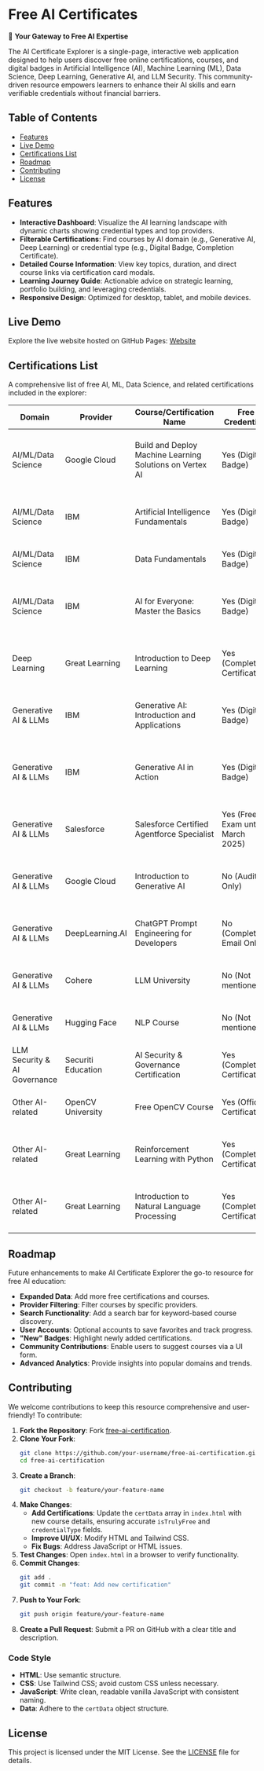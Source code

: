 # Free AI Certificates

🚀 **Your Gateway to Free AI Expertise**

The AI Certificate Explorer is a single-page, interactive web application designed to help users discover free online certifications, courses, and digital badges in Artificial Intelligence (AI), Machine Learning (ML), Data Science, Deep Learning, Generative AI, and LLM Security. This community-driven resource empowers learners to enhance their AI skills and earn verifiable credentials without financial barriers.

## Table of Contents
- [Features](#features)
- [Live Demo](#live-demo)
- [Certifications List](#certifications-list)
- [Roadmap](#roadmap)
- [Contributing](#contributing)
- [License](#license)

## Features
- **Interactive Dashboard**: Visualize the AI learning landscape with dynamic charts showing credential types and top providers.
- **Filterable Certifications**: Find courses by AI domain (e.g., Generative AI, Deep Learning) or credential type (e.g., Digital Badge, Completion Certificate).
- **Detailed Course Information**: View key topics, duration, and direct course links via certification card modals.
- **Learning Journey Guide**: Actionable advice on strategic learning, portfolio building, and leveraging credentials.
- **Responsive Design**: Optimized for desktop, tablet, and mobile devices.

## Live Demo
Explore the live website hosted on GitHub Pages:  [Website](https://balavenkatesh3322.github.io/free-ai-certification/)

## Certifications List
A comprehensive list of free AI, ML, Data Science, and related certifications included in the explorer:

| **Domain** | **Provider** | **Course/Certification Name** | **Free Credential?** | **Key Topics** | **Duration** | **Link** |
|------------|--------------|-------------------------------|----------------------|----------------|--------------|----------|
| AI/ML/Data Science | Google Cloud | Build and Deploy Machine Learning Solutions on Vertex AI | Yes (Digital Badge) | Vertex AI, AutoML, Custom Training, Model Deployment | 7 hours | [Link](https://www.cloudskillsboost.google/course_templates/684) |
| AI/ML/Data Science | IBM | Artificial Intelligence Fundamentals | Yes (Digital Badge) | AI concepts, ML, Deep Learning, Chatbots, AI Ethics | 10 hours | [Link](https://skillsbuild.org/students/course-catalog/artificial-intelligence) |
| AI/ML/Data Science | IBM | Data Fundamentals | Yes (Digital Badge) | Data analytics, methodologies, tools, Python | 7 hours | [Link](https://skillsbuild.org/students/course-catalog/data-science) |
| AI/ML/Data Science | IBM | AI for Everyone: Master the Basics | Yes (Digital Badge) | AI applications, ML, Deep Learning, Neural Networks, Gen AI | 4 weeks (1-2 hrs/week) | [Link](https://www.edx.org/learn/artificial-intelligence/ibm-ai-for-everyone-master-the-basics) |
| Deep Learning | Great Learning | Introduction to Deep Learning | Yes (Completion Certificate) | Deep Learning, Neural Networks, CNN, RNN, Python | 3.5 hours | [Link](https://www.mygreatlearning.com/academy/learn-for-free/courses/introduction-to-deep-learning) |
| Generative AI & LLMs | IBM | Generative AI: Introduction and Applications | Yes (Digital Badge) | Generative AI, ChatGPT, Prompt Engineering, LLMs | 1-4 weeks | [Link](https://www.edx.org/learn/artificial-intelligence/generative-ai-introduction-and-applications) |
| Generative AI & LLMs | IBM | Generative AI in Action | Yes (Digital Badge) | Gen AI principles, Prompt Engineering, Python libraries | 5+ hours | [Link](https://skillsbuild.org/students/course-catalog/artificial-intelligence) |
| Generative AI & LLMs | Salesforce | Salesforce Certified Agentforce Specialist | Yes (Free Exam until March 2025) | Agentforce, Prompt Engineering, RAG, Fine-tuning | Exam | [Link](https://trailhead.salesforce.com/credentials/agentforcespecialist) |
| Generative AI & LLMs | Google Cloud | Introduction to Generative AI | No (Audit Only) | Generative AI, Application Development, AI, ML Methods | 1-4 weeks | [Link](https://www.coursera.org/learn/introduction-to-generative-ai) |
| Generative AI & LLMs | DeepLearning.AI | ChatGPT Prompt Engineering for Developers | No (Completion Email Only) | Prompt Engineering, LLMs for summarizing, inferring | 1.5 hours | [Link](https://www.deeplearning.ai/short-courses/chatgpt-prompt-engineering-for-developers/) |
| Generative AI & LLMs | Cohere | LLM University | No (Not mentioned) | LLM basics, architecture, fine-tuning, applications | Self-paced | [Link](https://cohere.com/llmu) |
| Generative AI & LLMs | Hugging Face | NLP Course | No (Not mentioned) | NLP basics, LLMs, Transformers, text generation | Self-paced | [Link](https://huggingface.co/course/chapter0/1) |
| LLM Security & AI Governance | Securiti Education | AI Security & Governance Certification | Yes (Completion Certificate) | Gen AI risks, Global AI laws, LLM firewalls | 2-2.5 hours | [Link](https://education.securiti.ai/certifications/ai-governance/) |
| Other AI-related | OpenCV University | Free OpenCV Course | Yes (Official Certification) | Image/Video manipulation, Object/Face detection | 3 hours | [Link](https://opencv.org/university/free-opencv-course/) |
| Other AI-related | Great Learning | Reinforcement Learning with Python | Yes (Completion Certificate) | RL introduction, Q-learning, Python implementation | 8.25 hours | [Link](https://www.mygreatlearning.com/academy/learn-for-free/courses/reinforcement-learning-with-python) |
| Other AI-related | Great Learning | Introduction to Natural Language Processing | Yes (Completion Certificate) | NLP basics, Text Mining, Chatbots, Sentiment Analysis | 4.5 hours | [Link](https://www.mygreatlearning.com/nlp/free-courses) |

## Roadmap
Future enhancements to make AI Certificate Explorer the go-to resource for free AI education:
- **Expanded Data**: Add more free certifications and courses.
- **Provider Filtering**: Filter courses by specific providers.
- **Search Functionality**: Add a search bar for keyword-based course discovery.
- **User Accounts**: Optional accounts to save favorites and track progress.
- **"New" Badges**: Highlight newly added certifications.
- **Community Contributions**: Enable users to suggest courses via a UI form.
- **Advanced Analytics**: Provide insights into popular domains and trends.

## Contributing
We welcome contributions to keep this resource comprehensive and user-friendly! To contribute:

1. **Fork the Repository**: Fork [free-ai-certification](https://github.com/balavenkatesh3322/free-ai-certification).
2. **Clone Your Fork**:
   ```bash
   git clone https://github.com/your-username/free-ai-certification.git
   cd free-ai-certification
   ```
3. **Create a Branch**:
   ```bash
   git checkout -b feature/your-feature-name
   ```
4. **Make Changes**:
   - **Add Certifications**: Update the `certData` array in `index.html` with new course details, ensuring accurate `isTrulyFree` and `credentialType` fields.
   - **Improve UI/UX**: Modify HTML and Tailwind CSS.
   - **Fix Bugs**: Address JavaScript or HTML issues.
5. **Test Changes**: Open `index.html` in a browser to verify functionality.
6. **Commit Changes**:
   ```bash
   git add .
   git commit -m "feat: Add new certification"
   ```
7. **Push to Your Fork**:
   ```bash
   git push origin feature/your-feature-name
   ```
8. **Create a Pull Request**: Submit a PR on GitHub with a clear title and description.

### Code Style
- **HTML**: Use semantic structure.
- **CSS**: Use Tailwind CSS; avoid custom CSS unless necessary.
- **JavaScript**: Write clean, readable vanilla JavaScript with consistent naming.
- **Data**: Adhere to the `certData` object structure.

## License
This project is licensed under the MIT License. See the [LICENSE](LICENSE) file for details.
